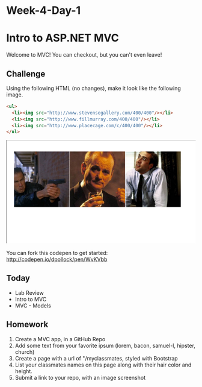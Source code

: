 # Week-4-Day-1

# Intro to ASP.NET MVC

Welcome to MVC! You can checkout, but you can't even leave!

## Challenge

Using the following HTML (no changes), make it look like the following image. 

```html
<ul>
  <li><img src="http://www.stevensegallery.com/400/400"/></li>
  <li><img src="http://www.fillmurray.com/400/400"/></li>
  <li><img src="http://www.placecage.com/c/400/400"/></li>
</ul>
```

![place](assets/challenge.png)

You can fork this codepen to get started: http://codepen.io/dpollock/pen/WvKVbb

## Today

* Lab Review
* Intro to MVC
* MVC - Models

## Homework

1. Create a MVC app, in a GitHub Repo
1. Add some text from your favorite ipsum (lorem, bacon, samuel-l, hipster, church)
1. Create a page with a url of "/myclassmates, styled with Bootstrap 
1. List your classmates names on this page along with their hair color and height.
1. Submit a link to your repo, with an image screenshot
